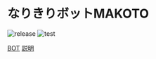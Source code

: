 # なりきりボットMAKOTO

![release](https://img.shields.io/github/v/release/pooza/makoto.svg)
![test](https://github.com/pooza/makoto/workflows/test/badge.svg)

[BOT](https://precure.ml/@makoto) [説明](https://growi.b-shock.org/curesta/ボット/MAKOTO)
